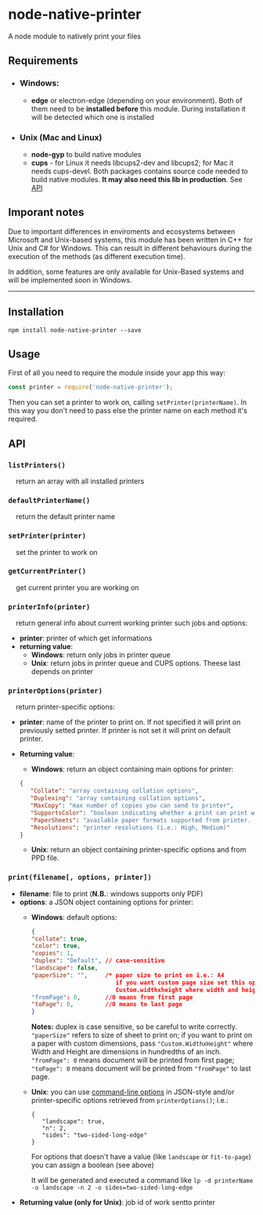 # node-native-printer

A node module to natively print your files

## Requirements

* ### Windows:

   * **edge** or electron-edge (depending on your environment). Both of them need to be **installed before** this module. During installation it will be detected which one is installed

* ### Unix (Mac and Linux)

   * **node-gyp** to build native modules
   * **cups** - for Linux it needs libcups2-dev and libcups2; for Mac it needs cups-devel. Both packages contains source code needed to build native modules. **It may also need this lib in production**. See [API](#api)

## Imporant notes

Due to important differences in enviroments and ecosystems between Microsoft and Unix-based systems, this module has been written in C++ for Unix and C# for Windows. This can result in different behaviours during the execution of the methods (as different execution time).

In addition, some features are only available for Unix-Based systems and will be implemented soon in Windows.

***
## Installation
```
npm install node-native-printer --save
```

## Usage
First of all you need to require the module inside your app this way:
```javascript
const printer = require('node-native-printer');
```

Then you can set a printer to work on, calling `setPrinter(printerName)`. In this way you don't need to pass else the printer name on each method it's required.

## API

### `listPrinters()`
&nbsp;&nbsp;&nbsp;&nbsp;return an array with all installed printers

### `defaultPrinterName()`
&nbsp;&nbsp;&nbsp;&nbsp;return the default printer name

### `setPrinter(printer)`
&nbsp;&nbsp;&nbsp;&nbsp;set the printer to work on


### `getCurrentPrinter()`
&nbsp;&nbsp;&nbsp;&nbsp;get current printer you are working on

### `printerInfo(printer)`

&nbsp;&nbsp;&nbsp;&nbsp;return general info about current working printer such jobs and options: 

* **printer**: printer of which get informations
* **returning value**:
   * **Windows**: return only jobs in printer queue
   * **Unix**: return jobs in printer queue and CUPS options. Theese last depends on printer

### `printerOptions(printer)`
&nbsp;&nbsp;&nbsp;&nbsp;return printer-specific options:
   * **printer**: name of the printer to print on. If not specified it will print on previously setted printer. If printer is not set it will print on default printer.
   * **Returning value**:
      * **Windows**: return an object containing main options for printer:

      ```json 
      {
         "Collate": "array containing collation options",
         "Duplexing": "array containing collation options",
         "MaxCopy": "max number of copies you can send to printer",
         "SupportsColor": "boolean indicating whether a print can print with colors",
         "PaperSheets": "available paper formats supported from printer. If custom is present it can be submitted custom width and height",
         "Resolutions": "printer resolutions (i.e.: High, Medium)"
      }
      ```

      * **Unix**: return an object containing printer-specific options and from PPD file.

### `print(filename[, options, printer])`
   * **filename**: file to print (**N.B.**: windows supports only PDF)
   * **options**: a JSON object containing options for printer:
      * **Windows**: default options:
         ```json
         {
         "collate": true,
         "color": true,
         "copies": 1,
         "duplex": "Default", // case-sensitive
         "landscape": false,
         "paperSize": "",     /* paper size to print on i.e.: A4
                                 if you want custom page size set this option to
                                 Custom.widthxheight where width and height are in mm*/
         "fromPage": 0,       //0 means from first page
         "toPage": 0,         //0 means to last page
         }
         ```
         **Notes:** duplex is case sensitive, so be careful to write correctly. `"paperSize"` refers to size of sheet to print on; if you want to print on a paper with custom dimensions, pass `"Custom.WidthxHeight"` where Width and Height are dimensions in hundredths of an inch. `"fromPage": 0` means document will be printed from first page; `"toPage": 0` means document will be printed from `"fromPage"` to last page.

      * **Unix**: you can use [command-line options](https://www.cups.org/doc/options.html) in JSON-style and/or printer-specific options retrieved from `printerOptions()`; i.e.:

      
            {
               "landscape": true,
               "n": 2,
               "sides": "two-sided-long-edge"
            }
      

         For options that doesn't have a value (like `landscape` or `fit-to-page`) you can assign a boolean (see above)

         It will be generated and executed a command like `lp -d printerName -o landscape -n 2 -o sides=two-sided-long-edge`
   * **Returning value (only for Unix)**: job id of work sentto printer
